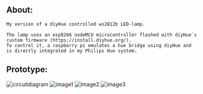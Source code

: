 ## About:
```
My version of a diyHue controlled ws2812b LED-lamp.

The lamp uses an esp8266 nodeMCU microcontroller flashed with diyHue´s custom firmware (https://install.diyhue.org/).
To control it, a raspberry pi emulates a hue bridge using diyHue and is directly integrated in my Philips Hue system.
```
## Prototype:
![circuitdiagram](https://user-images.githubusercontent.com/62710937/132348891-7f6de717-bd24-404f-9993-b1a7fb5f860a.png)
![image1](https://user-images.githubusercontent.com/62710937/132343469-306fd14f-e6f5-4ee5-8c06-fc8c0f8bcd4b.jpg)
![image2](https://user-images.githubusercontent.com/62710937/132343452-a0e72bbb-c5d2-4a72-b092-6f8df3e00cb5.jpg)
![image3](https://user-images.githubusercontent.com/62710937/132343460-2cdaeaa6-900e-48c4-b153-d6f25d868ef8.jpg)